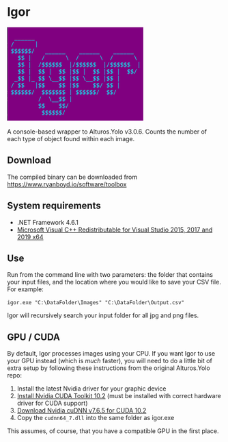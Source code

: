 # Igor
 ![banner](img/banner.png)
 
 A console-based wrapper to Alturos.Yolo v3.0.6. Counts the number of each type of object found within each image.

## Download
 The compiled binary can be downloaded from https://www.ryanboyd.io/software/toolbox

## System requirements
- .NET Framework 4.6.1
- [Microsoft Visual C++ Redistributable for Visual Studio 2015, 2017 and 2019 x64](https://aka.ms/vs/16/release/vc_redist.x64.exe)

## Use
 Run from the command line with two parameters: the folder that contains your input files, and the location where you would like to save your CSV file. For example:
 
 ```
 igor.exe "C:\DataFolder\Images" "C:\DataFolder\Output.csv"
 ```
 
 Igor will recursively search your input folder for all jpg and png files.

## GPU / CUDA

 By default, Igor processes images using your CPU. If you want Igor to use your GPU instead (which is *much* faster), you will need to do a little bit of extra setup by following these instructions from the original Alturos.Yolo repo:
 
 1. Install the latest Nvidia driver for your graphic device
 2. [Install Nvidia CUDA Toolkit 10.2](https://developer.nvidia.com/cuda-downloads) (must be installed with correct hardware driver for CUDA support)
 3. [Download Nvidia cuDNN v7.6.5 for CUDA 10.2](https://developer.nvidia.com/rdp/cudnn-download)
 4. Copy the `cudnn64_7.dll` into the same folder as igor.exe
 
 This assumes, of course, that you have a compatible GPU in the first place.
